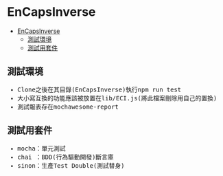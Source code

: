 # EnCapsInverse
- [EnCapsInverse](#encapsinverse)
    - [測試環境](#%E6%B8%AC%E8%A9%A6%E7%92%B0%E5%A2%83)
    - [測試用套件](#%E6%B8%AC%E8%A9%A6%E7%94%A8%E5%A5%97%E4%BB%B6)
## 測試環境
<ul>
<tt>
<li>Clone之後在其目錄(EnCapsInverse)執行npm run test</li>
<li>大小寫互換的功能應該被放置在lib/ECI.js(將此檔案刪除用自己的置換)</li>
<li>測試報表存在mochawesome-report</li>
</tt>
</ul>

## 測試用套件
<ul>
<tt>
<li>mocha：單元測試</li>
<li>chai&nbsp：BDD(行為驅動開發)斷言庫</li>
<li>sinon：生產Test Double(測試替身)</li>
</tt>
</ul>